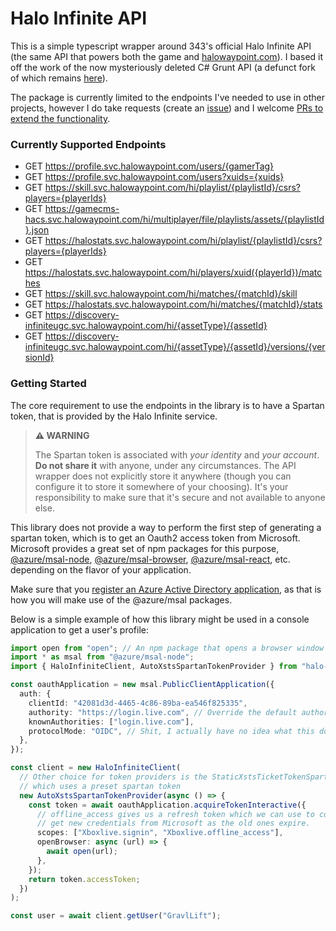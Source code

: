 # Halo Infinite API

This is a simple typescript wrapper around 343's official Halo Infinite API (the same API that powers both the game and [halowaypoint.com](https://www.halowaypoint.com/)). I based it off the work of the now mysteriously deleted C# Grunt API (a defunct fork of which remains [here](https://github.com/seth-skocelas/grunt/)).

The package is currently limited to the endpoints I've needed to use in other projects, however I do take requests (create an [issue](/issues)) and I welcome [PRs to extend the functionality](/pulls).

### Currently Supported Endpoints

- GET https://profile.svc.halowaypoint.com/users/{gamerTag}
- GET https://profile.svc.halowaypoint.com/users?xuids={xuids}
- GET https://skill.svc.halowaypoint.com/hi/playlist/{playlistId}/csrs?players={playerIds}
- GET https://gamecms-hacs.svc.halowaypoint.com/hi/multiplayer/file/playlists/assets/{playlistId}.json
- GET https://halostats.svc.halowaypoint.com/hi/playlist/{playlistId}/csrs?players={playerIds}
- GET https://halostats.svc.halowaypoint.com/hi/players/xuid({playerId})/matches
- GET https://skill.svc.halowaypoint.com/hi/matches/{matchId}/skill
- GET https://halostats.svc.halowaypoint.com/hi/matches/{matchId}/stats
- GET https://discovery-infiniteugc.svc.halowaypoint.com/hi/{assetType}/{assetId}
- GET https://discovery-infiniteugc.svc.halowaypoint.com/hi/{assetType}/{assetId}/versions/{versionId}

### Getting Started

The core requirement to use the endpoints in the library is to have a Spartan token, that is provided by the Halo Infinite service.

> **⚠️ WARNING**
>
> The Spartan token is associated with _your identity_ and _your account_. **Do not share it** with anyone, under any circumstances. The API wrapper does not explicitly store it anywhere (though you can configure it to store it somewhere of your choosing). It's your responsibility to make sure that it's secure and not available to anyone else.

This library does not provide a way to perform the first step of generating a spartan token, which is to get an Oauth2 access token from Microsoft. Microsoft provides a great set of npm packages for this purpose, [@azure/msal-node](https://www.npmjs.com/package/@azure/msal-node), [@azure/msal-browser](https://www.npmjs.com/package/@azure/msal-browser), [@azure/msal-react](https://www.npmjs.com/package/@azure/msal-react), etc. depending on the flavor of your application.

Make sure that you [register an Azure Active Directory application](https://docs.microsoft.com/azure/active-directory/develop/quickstart-register-app), as that is how you will make use of the @azure/msal packages.

Below is a simple example of how this library might be used in a console application to get a user's profile:

```typescript
import open from "open"; // An npm package that opens a browser window
import * as msal from "@azure/msal-node";
import { HaloInfiniteClient, AutoXstsSpartanTokenProvider } from "halo-infinite-api";

const oauthApplication = new msal.PublicClientApplication({
  auth: {
    clientId: "42081d3d-4465-4c86-89ba-ea546f825335",
    authority: "https://login.live.com", // Override the default authority with the xbox one
    knownAuthorities: ["login.live.com"],
    protocolMode: "OIDC", // Shit, I actually have no idea what this does, but Microsoft says I need it
  },
});

const client = new HaloInfiniteClient(
  // Other choice for token providers is the StaticXstsTicketTokenSpartanTokenProvider,
  // which uses a preset spartan token
  new AutoXstsSpartanTokenProvider(async () => {
    const token = await oauthApplication.acquireTokenInteractive({
      // offline_access gives us a refresh token which we can use to continually
      // get new credentials from Microsoft as the old ones expire.
      scopes: ["Xboxlive.signin", "Xboxlive.offline_access"],
      openBrowser: async (url) => {
        await open(url);
      },
    });
    return token.accessToken;
  })
);

const user = await client.getUser("GravlLift");
```
